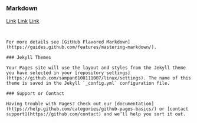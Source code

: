 

### Markdown
[Link](https://github.com/sampan6108111007/linux/blob/master/กนู.docx.githun.io/)
[Link](https://github.com/sampan6108111007/linux/blob/master/)
[Link](https://github.com/sampan6108111007/linux/blob/master/)



```


For more details see [GitHub Flavored Markdown](https://guides.github.com/features/mastering-markdown/).

### Jekyll Themes

Your Pages site will use the layout and styles from the Jekyll theme you have selected in your [repository settings](https://github.com/sampan6108111007/linux/settings). The name of this theme is saved in the Jekyll `_config.yml` configuration file.

### Support or Contact

Having trouble with Pages? Check out our [documentation](https://help.github.com/categories/github-pages-basics/) or [contact support](https://github.com/contact) and we’ll help you sort it out.
